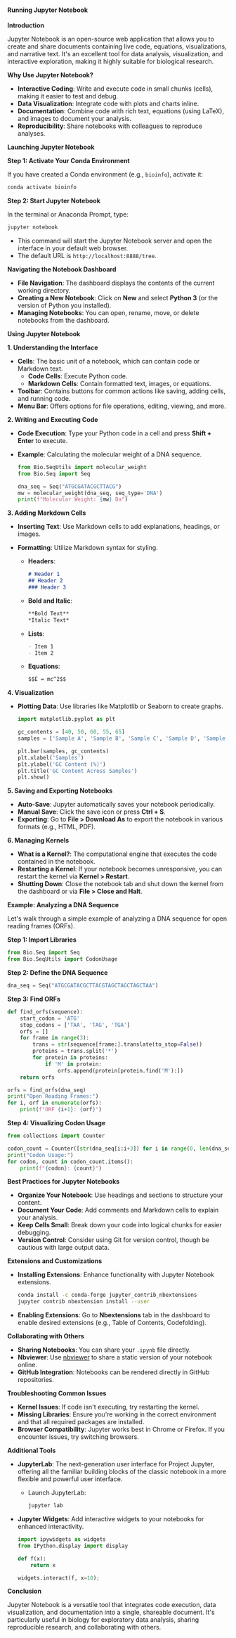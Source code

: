 

#### **Running Jupyter Notebook**

**Introduction**

Jupyter Notebook is an open-source web application that allows you to create and share documents containing live code, equations, visualizations, and narrative text. It's an excellent tool for data analysis, visualization, and interactive exploration, making it highly suitable for biological research.

**Why Use Jupyter Notebook?**

- **Interactive Coding**: Write and execute code in small chunks (cells), making it easier to test and debug.
- **Data Visualization**: Integrate code with plots and charts inline.
- **Documentation**: Combine code with rich text, equations (using LaTeX), and images to document your analysis.
- **Reproducibility**: Share notebooks with colleagues to reproduce analyses.

**Launching Jupyter Notebook**

**Step 1: Activate Your Conda Environment**

If you have created a Conda environment (e.g., `bioinfo`), activate it:

```bash
conda activate bioinfo
```

**Step 2: Start Jupyter Notebook**

In the terminal or Anaconda Prompt, type:

```bash
jupyter notebook
```

- This command will start the Jupyter Notebook server and open the interface in your default web browser.
- The default URL is `http://localhost:8888/tree`.

**Navigating the Notebook Dashboard**

- **File Navigation**: The dashboard displays the contents of the current working directory.
- **Creating a New Notebook**: Click on **New** and select **Python 3** (or the version of Python you installed).
- **Managing Notebooks**: You can open, rename, move, or delete notebooks from the dashboard.

**Using Jupyter Notebook**

**1. Understanding the Interface**

- **Cells**: The basic unit of a notebook, which can contain code or Markdown text.
  - **Code Cells**: Execute Python code.
  - **Markdown Cells**: Contain formatted text, images, or equations.
- **Toolbar**: Contains buttons for common actions like saving, adding cells, and running code.
- **Menu Bar**: Offers options for file operations, editing, viewing, and more.

**2. Writing and Executing Code**

- **Code Execution**: Type your Python code in a cell and press **Shift + Enter** to execute.
- **Example**: Calculating the molecular weight of a DNA sequence.

  ```python
  from Bio.SeqUtils import molecular_weight
  from Bio.Seq import Seq

  dna_seq = Seq("ATGCGATACGCTTACG")
  mw = molecular_weight(dna_seq, seq_type='DNA')
  print(f"Molecular Weight: {mw} Da")
  ```

**3. Adding Markdown Cells**

- **Inserting Text**: Use Markdown cells to add explanations, headings, or images.
- **Formatting**: Utilize Markdown syntax for styling.

  - **Headers**:

    ```markdown
    # Header 1
    ## Header 2
    ### Header 3
    ```

  - **Bold and Italic**:

    ```markdown
    **Bold Text**
    *Italic Text*
    ```

  - **Lists**:

    ```markdown
    - Item 1
    - Item 2
    ```

  - **Equations**:

    ```markdown
    $$E = mc^2$$
    ```

**4. Visualization**

- **Plotting Data**: Use libraries like Matplotlib or Seaborn to create graphs.

  ```python
  import matplotlib.pyplot as plt

  gc_contents = [40, 50, 60, 55, 65]
  samples = ['Sample A', 'Sample B', 'Sample C', 'Sample D', 'Sample E']

  plt.bar(samples, gc_contents)
  plt.xlabel('Samples')
  plt.ylabel('GC Content (%)')
  plt.title('GC Content Across Samples')
  plt.show()
  ```

**5. Saving and Exporting Notebooks**

- **Auto-Save**: Jupyter automatically saves your notebook periodically.
- **Manual Save**: Click the save icon or press **Ctrl + S**.
- **Exporting**: Go to **File > Download As** to export the notebook in various formats (e.g., HTML, PDF).

**6. Managing Kernels**

- **What is a Kernel?**: The computational engine that executes the code contained in the notebook.
- **Restarting a Kernel**: If your notebook becomes unresponsive, you can restart the kernel via **Kernel > Restart**.
- **Shutting Down**: Close the notebook tab and shut down the kernel from the dashboard or via **File > Close and Halt**.

**Example: Analyzing a DNA Sequence**

Let's walk through a simple example of analyzing a DNA sequence for open reading frames (ORFs).

**Step 1: Import Libraries**

```python
from Bio.Seq import Seq
from Bio.SeqUtils import CodonUsage
```

**Step 2: Define the DNA Sequence**

```python
dna_seq = Seq("ATGCGATACGCTTACGTAGCTAGCTAGCTAA")
```

**Step 3: Find ORFs**

```python
def find_orfs(sequence):
    start_codon = 'ATG'
    stop_codons = ['TAA', 'TAG', 'TGA']
    orfs = []
    for frame in range(3):
        trans = str(sequence[frame:].translate(to_stop=False))
        proteins = trans.split('*')
        for protein in proteins:
            if 'M' in protein:
                orfs.append(protein[protein.find('M'):])
    return orfs

orfs = find_orfs(dna_seq)
print("Open Reading Frames:")
for i, orf in enumerate(orfs):
    print(f"ORF {i+1}: {orf}")
```

**Step 4: Visualizing Codon Usage**

```python
from collections import Counter

codon_count = Counter([str(dna_seq[i:i+3]) for i in range(0, len(dna_seq)-2, 3)])
print("Codon Usage:")
for codon, count in codon_count.items():
    print(f"{codon}: {count}")
```

**Best Practices for Jupyter Notebooks**

- **Organize Your Notebook**: Use headings and sections to structure your content.
- **Document Your Code**: Add comments and Markdown cells to explain your analysis.
- **Keep Cells Small**: Break down your code into logical chunks for easier debugging.
- **Version Control**: Consider using Git for version control, though be cautious with large output data.

**Extensions and Customizations**

- **Installing Extensions**: Enhance functionality with Jupyter Notebook extensions.

  ```bash
  conda install -c conda-forge jupyter_contrib_nbextensions
  jupyter contrib nbextension install --user
  ```

- **Enabling Extensions**: Go to **Nbextensions** tab in the dashboard to enable desired extensions (e.g., Table of Contents, Codefolding).

**Collaborating with Others**

- **Sharing Notebooks**: You can share your `.ipynb` file directly.
- **Nbviewer**: Use [nbviewer](https://nbviewer.jupyter.org/) to share a static version of your notebook online.
- **GitHub Integration**: Notebooks can be rendered directly in GitHub repositories.

**Troubleshooting Common Issues**

- **Kernel Issues**: If code isn't executing, try restarting the kernel.
- **Missing Libraries**: Ensure you're working in the correct environment and that all required packages are installed.
- **Browser Compatibility**: Jupyter works best in Chrome or Firefox. If you encounter issues, try switching browsers.

**Additional Tools**

- **JupyterLab**: The next-generation user interface for Project Jupyter, offering all the familiar building blocks of the classic notebook in a more flexible and powerful user interface.

  - Launch JupyterLab:

    ```bash
    jupyter lab
    ```

- **Jupyter Widgets**: Add interactive widgets to your notebooks for enhanced interactivity.

  ```python
  import ipywidgets as widgets
  from IPython.display import display

  def f(x):
      return x

  widgets.interact(f, x=10);
  ```

**Conclusion**

Jupyter Notebook is a versatile tool that integrates code execution, data visualization, and documentation into a single, shareable document. It's particularly useful in biology for exploratory data analysis, sharing reproducible research, and collaborating with others.

